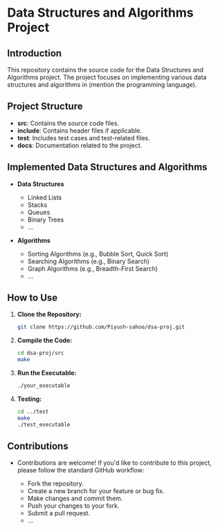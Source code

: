# Data Structures and Algorithms Project

## Introduction

This repository contains the source code for the Data Structures and Algorithms project. The project focuses on implementing various data structures and algorithms in (mention the programming language).

## Project Structure

- **src**: Contains the source code files.
- **include**: Contains header files if applicable.
- **test**: Includes test cases and test-related files.
- **docs**: Documentation related to the project.

## Implemented Data Structures and Algorithms

- **Data Structures**
  - Linked Lists
  - Stacks
  - Queues
  - Binary Trees
  - ...

- **Algorithms**
  - Sorting Algorithms (e.g., Bubble Sort, Quick Sort)
  - Searching Algorithms (e.g., Binary Search)
  - Graph Algorithms (e.g., Breadth-First Search)
  - ...

## How to Use

1. **Clone the Repository:**
   ```bash
   git clone https://github.com/Piyush-sahoo/dsa-proj.git
2. **Compile the Code:**
   ```bash
   cd dsa-proj/src
   make
3. **Run the Executable:**
   ```bash
   ./your_executable
4. **Testing:**
   ```bash
   cd ../test
   make
   ./test_executable

## Contributions

- Contributions are welcome! If you'd like to contribute to this project, please follow the standard GitHub workflow:

  - Fork the repository.
  - Create a new branch for your feature or bug fix.
  - Make changes and commit them.
  - Push your changes to your fork.
  - Submit a pull request.
  - ...



